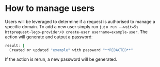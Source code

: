 # How to manage users

Users will be leveraged to determine if a request is authorised to manage a specific domain. To add a new user simply run 
`juju run --wait=5s httprequest-lego-provider/0 create-user username=example-user`. The action will generate and output a password:
```bash
result: |
  Created or updated "example" with password "**REDACTED**"
```

If the action is rerun, a new password will be generated.
